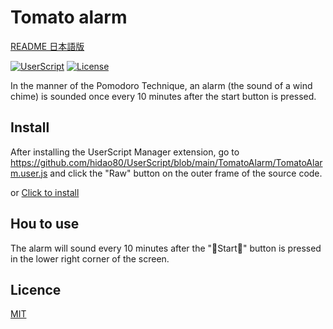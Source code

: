 # Tomato alarm

[README 日本語版](./README_ja.md)

[![UserScript](https://img.shields.io/badge/Framework-UserScript-blue.svg)](https://en.wikipedia.org/wiki/Userscript)
[![License](https://img.shields.io/github/license/hidao80/UserScript)](/LICENSE)

In the manner of the Pomodoro Technique, an alarm (the sound of a wind chime) is sounded once every 10 minutes after the start button is pressed.

## Install

After installing the UserScript Manager extension, go to https://github.com/hidao80/UserScript/blob/main/TomatoAlarm/TomatoAlarm.user.js and click the "Raw" button on the outer frame of the source code.

or [Click to install](https://github.com/hidao80/UserScript/raw/main/TomatoAlarm/TomatoAlarm.user.js)

## Hou to use

The alarm will sound every 10 minutes after the "🍅Start🍅" button is pressed in the lower right corner of the screen.

## Licence

[MIT](/LICENSE)
